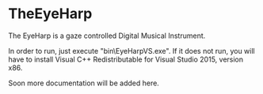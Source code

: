 # TheEyeHarp
The EyeHarp is a gaze controlled Digital Musical Instrument. 

In order to run, just execute "bin\EyeHarpVS.exe". If it does not run, you will have to install Visual C++ Redistributable for Visual Studio 2015, version x86.

Soon more documentation will be added here.

